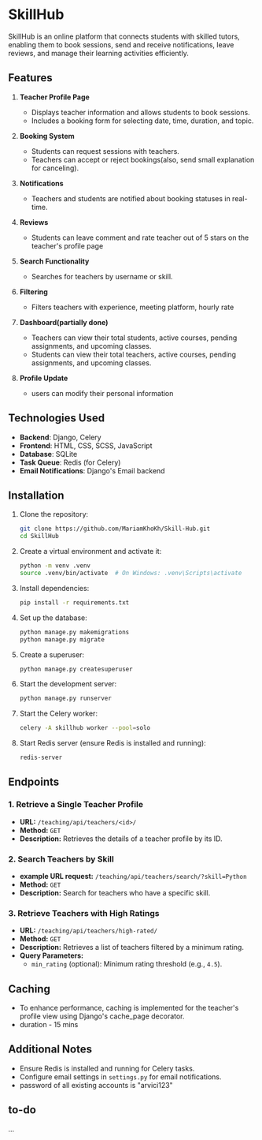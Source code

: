 # SkillHub

SkillHub is an online platform that connects 
students with skilled tutors, enabling them to book sessions,
send and receive notifications, leave reviews,
and manage their learning activities efficiently.

## Features

1. **Teacher Profile Page**
   - Displays teacher information and allows students to book sessions.
   - Includes a booking form for selecting date, time, duration, and topic.

2. **Booking System**
   - Students can request sessions with teachers.
   - Teachers can accept or reject bookings(also, send small explanation for canceling).

3. **Notifications**
   - Teachers and students are notified about booking statuses in real-time.

4. **Reviews**
   - Students can leave comment and rate teacher out of 5 stars on the teacher's profile page

5. **Search Functionality**
   - Searches for teachers by username or skill.
   
6. **Filtering**
   - Filters teachers with experience, meeting platform, hourly rate

7. **Dashboard(partially done)**
   - Teachers can view their total students, active courses, pending assignments, and upcoming classes.
   - Students can view their total teachers, active courses, pending assignments, and upcoming classes.
   
8. **Profile Update**
   - users can modify their personal information 

## Technologies Used

- **Backend**: Django, Celery
- **Frontend**: HTML, CSS, SCSS, JavaScript
- **Database**: SQLite
- **Task Queue**: Redis (for Celery)
- **Email Notifications**: Django's Email backend

## Installation

1. Clone the repository:
   ```bash
   git clone https://github.com/MariamKhoKh/Skill-Hub.git
   cd SkillHub
   ```

2. Create a virtual environment and activate it:
   ```bash
   python -m venv .venv
   source .venv/bin/activate  # On Windows: .venv\Scripts\activate
   ```

3. Install dependencies:
   ```bash
   pip install -r requirements.txt
   ```

4. Set up the database:
   ```bash
   python manage.py makemigrations
   python manage.py migrate
   ```

5. Create a superuser:
   ```bash
   python manage.py createsuperuser
   ```

6. Start the development server:
   ```bash
   python manage.py runserver
   ```

7. Start the Celery worker:
   ```bash
   celery -A skillhub worker --pool=solo
   ```

8. Start Redis server (ensure Redis is installed and running):
   ```bash
   redis-server
   ```


## Endpoints

### 1. **Retrieve a Single Teacher Profile**

- **URL:** `/teaching/api/teachers/<id>/`
- **Method:** `GET`
- **Description:** Retrieves the details of a teacher profile by its ID.

### 2. **Search Teachers by Skill**

- **example URL request:** `/teaching/api/teachers/search/?skill=Python`
- **Method:** `GET`
- **Description:** Search for teachers who have a specific skill.


### 3. **Retrieve Teachers with High Ratings**

- **URL:** `/teaching/api/teachers/high-rated/`
- **Method:** `GET`
- **Description:** Retrieves a list of teachers filtered by a minimum rating.
- **Query Parameters:**
  - `min_rating` (optional): Minimum rating threshold (e.g., `4.5`).

## Caching
- To enhance performance, caching is implemented for the teacher's profile view using Django's cache_page decorator.
- duration - 15 mins

## Additional Notes

- Ensure Redis is installed and running for Celery tasks.
- Configure email settings in `settings.py` for email notifications.
- password of all existing accounts is "arvici123"

## to-do
...


